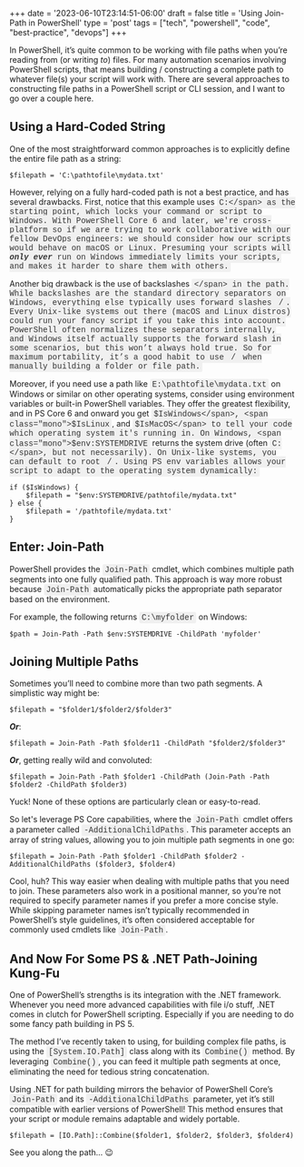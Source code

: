 +++
date = '2023-06-10T23:14:51-06:00'
draft = false
title = 'Using Join-Path in PowerShell'
type = 'post'
tags = ["tech", "powershell", "code", "best-practice", "devops"]
+++

<style>
/* Base style for code blocks */
.code-block {
    padding: 15px;                    /* Padding around the code */
    font-family: 'Courier New', Courier, monospace; /* Monospace font */
    white-space: pre-wrap;            /* Preserve whitespace and wrap lines */
    border-radius: 5px;               /* Rounded corners */
    overflow-x: auto;                 /* Horizontal scroll if needed */
    margin: 20px 0;                   /* Vertical spacing */
    /* Default colors (light mode) */
    background-color: #f5f5f5;        /* Light gray background */
    border: 1px solid #ddd;           /* Light border */
    color: #333;                      /* Dark text for readability */
}

/* Style for inline monospace text */
.mono {
    font-family: 'Courier New', Courier, monospace; /* Monospace font */
    background-color: #f0f0f0;        /* Light background to highlight */
    padding: 2px 4px;                  /* Padding around text */
    border-radius: 3px;                /* Rounded corners */
}

/* Dark mode overrides for code blocks */
@media (prefers-color-scheme: dark) {
    .code-block {
        background-color: #2d2d2d;    /* Dark background */
        border: 1px solid #555;        /* Darker border */
        color: #f8f8f2;                /* Light text for readability */
    }

    .mono {
        background-color: #3c3c3c;     /* Darker background for inline code */
        color: #f8f8f2;                /* Light text */
    }
}

/* Optional: Light mode overrides (for explicitness) */
@media (prefers-color-scheme: light) {
    .code-block {
        background-color: #f5f5f5;     /* Light gray background */
        border: 1px solid #ddd;        /* Light border */
        color: #333;                   /* Dark text */
    }

    .mono {
        background-color: #f0f0f0;     /* Light background */
        color: #333;                   /* Dark text */
    }
}
</style>

In PowerShell, it’s quite common to be working with file paths when you’re reading from (or writing <i>to</i>) files. For many automation scenarios involving PowerShell scripts, that means building / constructing a complete path to whatever file(s) your script will work with. There are several approaches to constructing file paths in a PowerShell script or CLI session, and I want to go over a couple here.<br />

## Using a Hard-Coded String

One of the most straightforward common approaches is to explicitly define the entire file path as a string:

~~~
$filepath = 'C:\pathtofile\mydata.txt'
~~~

However, relying on a fully hard-coded path is not a best practice, and has several drawbacks.  First, notice that this example uses <span class="mono">C:\</span> as the starting point, which locks your command or script to Windows. With PowerShell Core 6 and later, we're cross-platform so if we are trying to work collaborative with our fellow DevOps engineers: we should consider how our scripts would behave on macOS or Linux. Presuming your scripts will <b><i>only ever</i></b> run on Windows immediately limits your scripts, and makes it harder to share them with others.

Another big drawback is the use of backslashes <span class="mono">\</span> in the path. While backslashes are the standard directory separators on Windows, everything else typically uses forward slashes <span class="mono">/</span>. Every Unix-like systems out there (macOS and Linux distros) could run your fancy script if you take this into account.  PowerShell often normalizes these separators internally, and Windows itself actually supports the forward slash in some scenarios, but this won’t always hold true.  So for maximum portability, it’s a good habit to use <span class="mono">/</span> when manually building a folder or file path.

Moreover, if you need use a path like <span class="mono">E:\pathtofile\mydata.txt</span> on Windows or similar on other operating systems, consider using environment variables or built-in PowerShell variables.  They offer the greatest flexibility, and in PS Core 6 and onward you get <span class="mono">$IsWindows</span>, <span class="mono">$IsLinux</span>, and <span class="mono">$IsMacOS</span> to tell your code which operating system it's running in. On Windows, <span class="mono">$env:SYSTEMDRIVE</span> returns the system drive (often <span class="mono">C:\</span>, but not necessarily). On Unix-like systems, you can default to root <span class="mono">/</span>. Using PS env variables allows your script to adapt to the operating system dynamically:

~~~
if ($IsWindows) {
    $filepath = "$env:SYSTEMDRIVE/pathtofile/mydata.txt"
} else {
    $filepath = '/pathtofile/mydata.txt'
}
~~~

## Enter: Join-Path

PowerShell provides the <span class="mono">Join-Path</span> cmdlet, which combines multiple path segments into one fully qualified path. This approach is way more robust because <span class="mono">Join-Path</span> automatically picks the appropriate path separator based on the environment. 

For example, the following returns <span class="mono">C:\myfolder</span> on Windows:

~~~
$path = Join-Path -Path $env:SYSTEMDRIVE -ChildPath 'myfolder'
~~~

## Joining Multiple Paths

Sometimes you’ll need to combine more than two path segments. A simplistic way might be:

~~~
$filepath = "$folder1/$folder2/$folder3"
~~~

<b><i>Or</b></i>:

~~~
$filepath = Join-Path -Path $folder11 -ChildPath "$folder2/$folder3"
~~~

<b><i>Or</b></i>, getting really wild and convoluted:

~~~
$filepath = Join-Path -Path $folder1 -ChildPath (Join-Path -Path $folder2 -ChildPath $folder3)
~~~

Yuck! None of these options are particularly clean or easy-to-read. <br />

So let's leverage PS Core capabilities, where the <span class="mono">Join-Path</span> cmdlet offers a parameter called <span class="mono">-AdditionalChildPaths</span>. This parameter accepts an array of string values, allowing you to join multiple path segments in one go:

~~~
$filepath = Join-Path -Path $folder1 -ChildPath $folder2 -AdditionalChildPaths ($folder3, $folder4)
~~~

Cool, huh? This way easier when dealing with multiple paths that you need to join. These parameters also work in a positional manner, so you’re not required to specify parameter names if you prefer a more concise style. While skipping parameter names isn’t typically recommended in PowerShell’s style guidelines, it’s often considered acceptable for commonly used cmdlets like <span class="mono">Join-Path</span>.<br />

## And Now For Some PS & .NET Path-Joining Kung-Fu

One of PowerShell’s strengths is its integration with the .NET framework. Whenever you need more advanced capabilities with file i/o stuff, .NET comes in clutch for PowerShell scripting. Especially if you are needing to do some fancy path building in PS 5.  <br /> 

The method I’ve recently taken to using, for building complex file paths, is using the <span class="mono">[System.IO.Path]</span> class along with its <span class="mono">Combine()</span> method. By leveraging <span class="mono">Combine()</span>, you can feed it multiple path segments at once, eliminating the need for tedious string concatenation. <br />

Using .NET for path building mirrors the behavior of PowerShell Core’s <span class="mono">Join-Path</span> and its <span class="mono">-AdditionalChildPaths</span> parameter, yet it’s still compatible with earlier versions of PowerShell! This method ensures that your script or module remains adaptable and widely portable.

~~~
$filepath = [IO.Path]::Combine($folder1, $folder2, $folder3, $folder4)
~~~

See you along the path... 😉
